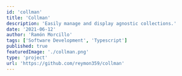 ```yaml
---
id: 'collman'
title: 'Collman'
description: 'Easily manage and display agnostic collections.'
date: '2021-06-12'
author: 'Ramón Morcillo'
tags: ['Software Development', 'Typescript']
published: true
featuredImage: './collman.png'
type: 'project'
url: 'https://github.com/reymon359/collman'
---
```

